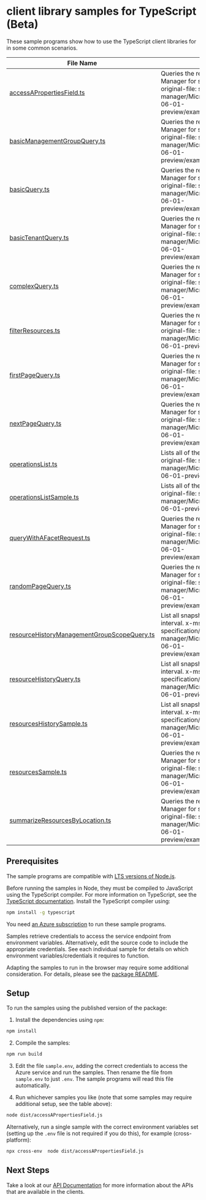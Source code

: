# client library samples for TypeScript (Beta)

These sample programs show how to use the TypeScript client libraries for in some common scenarios.

| **File Name**                                                                           | **Description**                                                                                                                                                                                                                                          |
| --------------------------------------------------------------------------------------- | -------------------------------------------------------------------------------------------------------------------------------------------------------------------------------------------------------------------------------------------------------- |
| [accessAPropertiesField.ts][accessapropertiesfield]                                     | Queries the resources managed by Azure Resource Manager for scopes specified in the request. x-ms-original-file: specification/resourcegraph/resource-manager/Microsoft.ResourceGraph/preview/2021-06-01-preview/examples/ResourcesPropertiesQuery.json  |
| [basicManagementGroupQuery.ts][basicmanagementgroupquery]                               | Queries the resources managed by Azure Resource Manager for scopes specified in the request. x-ms-original-file: specification/resourcegraph/resource-manager/Microsoft.ResourceGraph/preview/2021-06-01-preview/examples/ResourcesMgBasicQuery.json     |
| [basicQuery.ts][basicquery]                                                             | Queries the resources managed by Azure Resource Manager for scopes specified in the request. x-ms-original-file: specification/resourcegraph/resource-manager/Microsoft.ResourceGraph/preview/2021-06-01-preview/examples/ResourcesBasicQuery.json       |
| [basicTenantQuery.ts][basictenantquery]                                                 | Queries the resources managed by Azure Resource Manager for scopes specified in the request. x-ms-original-file: specification/resourcegraph/resource-manager/Microsoft.ResourceGraph/preview/2021-06-01-preview/examples/ResourcesTenantBasicQuery.json |
| [complexQuery.ts][complexquery]                                                         | Queries the resources managed by Azure Resource Manager for scopes specified in the request. x-ms-original-file: specification/resourcegraph/resource-manager/Microsoft.ResourceGraph/preview/2021-06-01-preview/examples/ResourcesComplexQuery.json     |
| [filterResources.ts][filterresources]                                                   | Queries the resources managed by Azure Resource Manager for scopes specified in the request. x-ms-original-file: specification/resourcegraph/resource-manager/Microsoft.ResourceGraph/preview/2021-06-01-preview/examples/ResourcesFilterQuery.json      |
| [firstPageQuery.ts][firstpagequery]                                                     | Queries the resources managed by Azure Resource Manager for scopes specified in the request. x-ms-original-file: specification/resourcegraph/resource-manager/Microsoft.ResourceGraph/preview/2021-06-01-preview/examples/ResourcesFirstPageQuery.json   |
| [nextPageQuery.ts][nextpagequery]                                                       | Queries the resources managed by Azure Resource Manager for scopes specified in the request. x-ms-original-file: specification/resourcegraph/resource-manager/Microsoft.ResourceGraph/preview/2021-06-01-preview/examples/ResourcesNextPageQuery.json    |
| [operationsList.ts][operationslist]                                                     | Lists all of the available REST API operations. x-ms-original-file: specification/resourcegraph/resource-manager/Microsoft.ResourceGraph/preview/2021-06-01-preview/examples/OperationsList.json                                                         |
| [operationsListSample.ts][operationslistsample]                                         | Lists all of the available REST API operations. x-ms-original-file: specification/resourcegraph/resource-manager/Microsoft.ResourceGraph/preview/2021-06-01-preview/examples/OperationsList.json                                                         |
| [queryWithAFacetRequest.ts][querywithafacetrequest]                                     | Queries the resources managed by Azure Resource Manager for scopes specified in the request. x-ms-original-file: specification/resourcegraph/resource-manager/Microsoft.ResourceGraph/preview/2021-06-01-preview/examples/ResourcesFacetQuery.json       |
| [randomPageQuery.ts][randompagequery]                                                   | Queries the resources managed by Azure Resource Manager for scopes specified in the request. x-ms-original-file: specification/resourcegraph/resource-manager/Microsoft.ResourceGraph/preview/2021-06-01-preview/examples/ResourcesRandomPageQuery.json  |
| [resourceHistoryManagementGroupScopeQuery.ts][resourcehistorymanagementgroupscopequery] | List all snapshots of a resource for a given time interval. x-ms-original-file: specification/resourcegraph/resource-manager/Microsoft.ResourceGraph/preview/2021-06-01-preview/examples/ResourcesHistoryMgsGet.json                                     |
| [resourceHistoryQuery.ts][resourcehistoryquery]                                         | List all snapshots of a resource for a given time interval. x-ms-original-file: specification/resourcegraph/resource-manager/Microsoft.ResourceGraph/preview/2021-06-01-preview/examples/ResourcesHistoryGet.json                                        |
| [resourcesHistorySample.ts][resourceshistorysample]                                     | List all snapshots of a resource for a given time interval. x-ms-original-file: specification/resourcegraph/resource-manager/Microsoft.ResourceGraph/preview/2021-06-01-preview/examples/ResourcesHistoryMgsGet.json                                     |
| [resourcesSample.ts][resourcessample]                                                   | Queries the resources managed by Azure Resource Manager for scopes specified in the request. x-ms-original-file: specification/resourcegraph/resource-manager/Microsoft.ResourceGraph/preview/2021-06-01-preview/examples/ResourcesPropertiesQuery.json  |
| [summarizeResourcesByLocation.ts][summarizeresourcesbylocation]                         | Queries the resources managed by Azure Resource Manager for scopes specified in the request. x-ms-original-file: specification/resourcegraph/resource-manager/Microsoft.ResourceGraph/preview/2021-06-01-preview/examples/ResourcesSummarizeQuery.json   |

## Prerequisites

The sample programs are compatible with [LTS versions of Node.js](https://nodejs.org/about/releases/).

Before running the samples in Node, they must be compiled to JavaScript using the TypeScript compiler. For more information on TypeScript, see the [TypeScript documentation][typescript]. Install the TypeScript compiler using:

```bash
npm install -g typescript
```

You need [an Azure subscription][freesub] to run these sample programs.

Samples retrieve credentials to access the service endpoint from environment variables. Alternatively, edit the source code to include the appropriate credentials. See each individual sample for details on which environment variables/credentials it requires to function.

Adapting the samples to run in the browser may require some additional consideration. For details, please see the [package README][package].

## Setup

To run the samples using the published version of the package:

1. Install the dependencies using `npm`:

```bash
npm install
```

2. Compile the samples:

```bash
npm run build
```

3. Edit the file `sample.env`, adding the correct credentials to access the Azure service and run the samples. Then rename the file from `sample.env` to just `.env`. The sample programs will read this file automatically.

4. Run whichever samples you like (note that some samples may require additional setup, see the table above):

```bash
node dist/accessAPropertiesField.js
```

Alternatively, run a single sample with the correct environment variables set (setting up the `.env` file is not required if you do this), for example (cross-platform):

```bash
npx cross-env  node dist/accessAPropertiesField.js
```

## Next Steps

Take a look at our [API Documentation][apiref] for more information about the APIs that are available in the clients.

[accessapropertiesfield]: https://github.com/Azure/azure-sdk-for-js/blob/main/sdk/resourcegraph/arm-resourcegraph/samples/v5-beta/typescript/src/accessAPropertiesField.ts
[basicmanagementgroupquery]: https://github.com/Azure/azure-sdk-for-js/blob/main/sdk/resourcegraph/arm-resourcegraph/samples/v5-beta/typescript/src/basicManagementGroupQuery.ts
[basicquery]: https://github.com/Azure/azure-sdk-for-js/blob/main/sdk/resourcegraph/arm-resourcegraph/samples/v5-beta/typescript/src/basicQuery.ts
[basictenantquery]: https://github.com/Azure/azure-sdk-for-js/blob/main/sdk/resourcegraph/arm-resourcegraph/samples/v5-beta/typescript/src/basicTenantQuery.ts
[complexquery]: https://github.com/Azure/azure-sdk-for-js/blob/main/sdk/resourcegraph/arm-resourcegraph/samples/v5-beta/typescript/src/complexQuery.ts
[filterresources]: https://github.com/Azure/azure-sdk-for-js/blob/main/sdk/resourcegraph/arm-resourcegraph/samples/v5-beta/typescript/src/filterResources.ts
[firstpagequery]: https://github.com/Azure/azure-sdk-for-js/blob/main/sdk/resourcegraph/arm-resourcegraph/samples/v5-beta/typescript/src/firstPageQuery.ts
[nextpagequery]: https://github.com/Azure/azure-sdk-for-js/blob/main/sdk/resourcegraph/arm-resourcegraph/samples/v5-beta/typescript/src/nextPageQuery.ts
[operationslist]: https://github.com/Azure/azure-sdk-for-js/blob/main/sdk/resourcegraph/arm-resourcegraph/samples/v5-beta/typescript/src/operationsList.ts
[operationslistsample]: https://github.com/Azure/azure-sdk-for-js/blob/main/sdk/resourcegraph/arm-resourcegraph/samples/v5-beta/typescript/src/operationsListSample.ts
[querywithafacetrequest]: https://github.com/Azure/azure-sdk-for-js/blob/main/sdk/resourcegraph/arm-resourcegraph/samples/v5-beta/typescript/src/queryWithAFacetRequest.ts
[randompagequery]: https://github.com/Azure/azure-sdk-for-js/blob/main/sdk/resourcegraph/arm-resourcegraph/samples/v5-beta/typescript/src/randomPageQuery.ts
[resourcehistorymanagementgroupscopequery]: https://github.com/Azure/azure-sdk-for-js/blob/main/sdk/resourcegraph/arm-resourcegraph/samples/v5-beta/typescript/src/resourceHistoryManagementGroupScopeQuery.ts
[resourcehistoryquery]: https://github.com/Azure/azure-sdk-for-js/blob/main/sdk/resourcegraph/arm-resourcegraph/samples/v5-beta/typescript/src/resourceHistoryQuery.ts
[resourceshistorysample]: https://github.com/Azure/azure-sdk-for-js/blob/main/sdk/resourcegraph/arm-resourcegraph/samples/v5-beta/typescript/src/resourcesHistorySample.ts
[resourcessample]: https://github.com/Azure/azure-sdk-for-js/blob/main/sdk/resourcegraph/arm-resourcegraph/samples/v5-beta/typescript/src/resourcesSample.ts
[summarizeresourcesbylocation]: https://github.com/Azure/azure-sdk-for-js/blob/main/sdk/resourcegraph/arm-resourcegraph/samples/v5-beta/typescript/src/summarizeResourcesByLocation.ts
[apiref]: https://docs.microsoft.com/javascript/api/@azure/arm-resourcegraph?view=azure-node-preview
[freesub]: https://azure.microsoft.com/free/
[package]: https://github.com/Azure/azure-sdk-for-js/tree/main/sdk/resourcegraph/arm-resourcegraph/README.md
[typescript]: https://www.typescriptlang.org/docs/home.html
